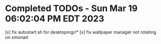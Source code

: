 # Completed TODOs  -  Sun Mar 19 06:02:04 PM EDT 2023

[x] fix autostart.sh for desktopmgr/*
[x] fix wallpaper manager not rotating on xmonad
